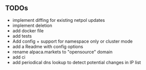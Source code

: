 ## TODOs

* implement diffing for existing netpol updates
* implement deletion
* add docker file
* add tests
* Add config + support for namespace only or cluster mode
* add a Readme with config options
* rename alpaca.markets to "opensource" domain
* add ci
* add periodical dns lookup to detect potential changes in IP list
